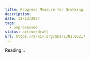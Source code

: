 ```yaml
---
title: Progress Measure for Grokking
description: 
date: 11/13/2024
tags:
  - unprocessed
status: active/draft
url: https://arxiv.org/abs/2301.05217
---
```

Reading...

